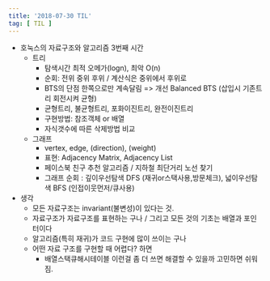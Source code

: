 ```yaml
---
title: '2018-07-30 TIL'
tag: [ TIL ]
---
```


* 호눅스의 자료구조와 알고리즘 3번째 시간
  * 트리
    * 탐색시간 최적 오메가(logn), 최악 O(n)
    * 순회: 전위 중위 후위 / 계산식은 중위에서 후위로
    * BTS의 단점 한쪽으로만 계속달림 => 개선 Balanced BTS (삽입시 기존트리 회전시켜 균형)
    * 균형트리, 불균형트리, 포화이진트리, 완전이진트리
    * 구현방법: 참조객체 or 배열
    * 자식갯수에 따른 삭제방법 비교
  * 그래프
    * vertex, edge, (direction), (weight)
    * 표현: Adjacency Matrix, Adjacency List
    * 페이스북 친구 추천 알고리즘 / 지하철 최단거리 노선 찾기
    * 그래프 순회 : 깊이우선탐색 DFS (재귀or스택사용,방문체크), 넓이우선탐색 BFS (인접이웃먼저/큐사용)
* 생각
  * 모든 자료구조는 invariant(불변성)이 있다는 것.
  * 자료구조가 자료구조를 표현하는 구나 / 그리고 모든 것의 기초는 배열과 포인터이다
  * 알고리즘(특히 재귀)가 코드 구현에 많이 쓰이는 구나
  * 어떤 자료 구조를 구현할 때 어렵다? 하면
    * 배열스택큐해시테이블 이런걸 좀 더 쓰면 해결할 수 있을까 고민하면 쉬워짐.
